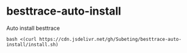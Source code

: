 # besttrace-auto-install
Auto install besttrace

```bash <(curl https://cdn.jsdelivr.net/gh/Subeting/besttrace-auto-install/install.sh)```

